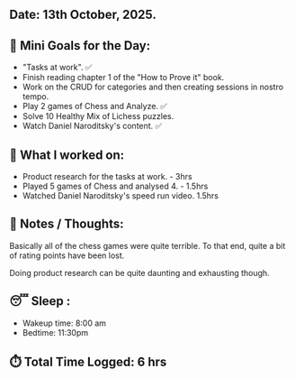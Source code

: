 ## Date: 13th October, 2025.

## 🎯 Mini Goals for the Day:
- "Tasks at work". ✅
- Finish reading chapter 1 of the "How to Prove it" book. 
- Work on the CRUD for categories and then creating sessions in nostro tempo.
- Play 2 games of Chess and Analyze. ✅
- Solve 10 Healthy Mix of Lichess puzzles.
- Watch Daniel Naroditsky's content. ✅
## 📖 What I worked on:
- Product research for the tasks at work. - 3hrs
- Played 5 games of Chess and analysed 4. - 1.5hrs
- Watched Daniel Naroditsky's speed run video. 1.5hrs
## 📝 Notes / Thoughts:
Basically all of the chess games were quite terrible. To that end, quite a bit of rating points have been lost. 

Doing product research can be quite daunting and exhausting though.

## 😴 Sleep :
- Wakeup time: 8:00 am
- Bedtime: 11:30pm
## ⏱️ Total Time Logged:  6 hrs